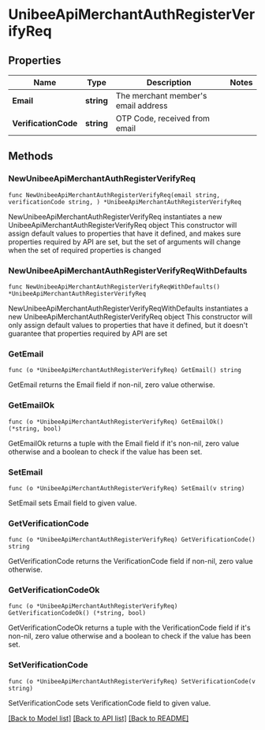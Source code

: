# UnibeeApiMerchantAuthRegisterVerifyReq

## Properties

Name | Type | Description | Notes
------------ | ------------- | ------------- | -------------
**Email** | **string** | The merchant member&#39;s email address | 
**VerificationCode** | **string** | OTP Code, received from email | 

## Methods

### NewUnibeeApiMerchantAuthRegisterVerifyReq

`func NewUnibeeApiMerchantAuthRegisterVerifyReq(email string, verificationCode string, ) *UnibeeApiMerchantAuthRegisterVerifyReq`

NewUnibeeApiMerchantAuthRegisterVerifyReq instantiates a new UnibeeApiMerchantAuthRegisterVerifyReq object
This constructor will assign default values to properties that have it defined,
and makes sure properties required by API are set, but the set of arguments
will change when the set of required properties is changed

### NewUnibeeApiMerchantAuthRegisterVerifyReqWithDefaults

`func NewUnibeeApiMerchantAuthRegisterVerifyReqWithDefaults() *UnibeeApiMerchantAuthRegisterVerifyReq`

NewUnibeeApiMerchantAuthRegisterVerifyReqWithDefaults instantiates a new UnibeeApiMerchantAuthRegisterVerifyReq object
This constructor will only assign default values to properties that have it defined,
but it doesn't guarantee that properties required by API are set

### GetEmail

`func (o *UnibeeApiMerchantAuthRegisterVerifyReq) GetEmail() string`

GetEmail returns the Email field if non-nil, zero value otherwise.

### GetEmailOk

`func (o *UnibeeApiMerchantAuthRegisterVerifyReq) GetEmailOk() (*string, bool)`

GetEmailOk returns a tuple with the Email field if it's non-nil, zero value otherwise
and a boolean to check if the value has been set.

### SetEmail

`func (o *UnibeeApiMerchantAuthRegisterVerifyReq) SetEmail(v string)`

SetEmail sets Email field to given value.


### GetVerificationCode

`func (o *UnibeeApiMerchantAuthRegisterVerifyReq) GetVerificationCode() string`

GetVerificationCode returns the VerificationCode field if non-nil, zero value otherwise.

### GetVerificationCodeOk

`func (o *UnibeeApiMerchantAuthRegisterVerifyReq) GetVerificationCodeOk() (*string, bool)`

GetVerificationCodeOk returns a tuple with the VerificationCode field if it's non-nil, zero value otherwise
and a boolean to check if the value has been set.

### SetVerificationCode

`func (o *UnibeeApiMerchantAuthRegisterVerifyReq) SetVerificationCode(v string)`

SetVerificationCode sets VerificationCode field to given value.



[[Back to Model list]](../README.md#documentation-for-models) [[Back to API list]](../README.md#documentation-for-api-endpoints) [[Back to README]](../README.md)


